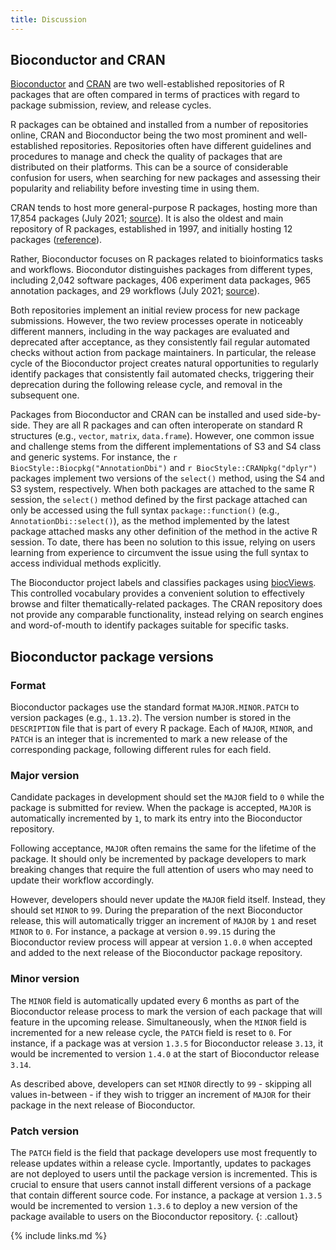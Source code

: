```yaml
---
title: Discussion
---
```


## Bioconductor and CRAN

[Bioconductor][bioc-website] and [CRAN][cran-website] are two well-established repositories of R packages that are often compared in terms of practices with regard to package submission, review, and release cycles.

R packages can be obtained and installed from a number of repositories online, CRAN and Bioconductor being the two most prominent and well-established repositories.
Repositories often have different guidelines and procedures to manage and check the quality of packages that are distributed on their platforms.
This can be a source of considerable confusion for users, when searching for new packages and assessing their popularity and reliability before investing time in using them.

CRAN tends to host more general-purpose R packages, hosting more than 17,854 packages (July 2021; [source][cran-packages]).
It is also the oldest and main repository of R packages, established in 1997, and initially hosting 12 packages ([reference][cran-first-release]).

Rather, Bioconductor focuses on R packages related to bioinformatics tasks and workflows.
Biocondutor distinguishes packages from different types, including 2,042 software packages, 406 experiment data packages, 965 annotation packages, and 29 workflows (July 2021; [source][bioc-packages]).

Both repositories implement an initial review process for new package submissions.
However, the two review processes operate in noticeably different manners, including in the way packages are evaluated and deprecated after acceptance, as they consistently fail regular automated checks without action from package maintainers.
In particular, the release cycle of the Bioconductor project creates natural opportunities to regularly identify packages that consistently fail automated checks, triggering their deprecation during the following release cycle, and removal in the subsequent one.

Packages from Bioconductor and CRAN can be installed and used side-by-side.
They are all R packages and can often interoperate on standard R structures (e.g., `vector`, `matrix`, `data.frame`).
However, one common issue and challenge stems from the different implementations of S3 and S4 class and generic systems.
For instance, the `r BiocStyle::Biocpkg("AnnotationDbi")` and `r BiocStyle::CRANpkg("dplyr")` packages implement two versions of the `select()` method, using the S4 and S3 system, respectively.
When both packages are attached to the same R session, the `select()` method defined by the first package attached can only be accessed using the full syntax `package::function()` (e.g., `AnnotationDbi::select()`), as the method implemented by the latest package attached masks any other definition of the method in the active R session.
To date, there has been no solution to this issue, relying on users learning from experience to circumvent the issue using the full syntax to access individual methods explicitly.

The Bioconductor project labels and classifies packages using [biocViews][biocviews-site].
This controlled vocabulary provides a convenient solution to effectively browse and filter thematically-related packages.
The CRAN repository does not provide any comparable functionality, instead relying on search engines and word-of-mouth to identify packages suitable for specific tasks.

## Bioconductor package versions

### Format

Bioconductor packages use the standard format `MAJOR.MINOR.PATCH` to version packages (e.g., `1.13.2`).
The version number is stored in the `DESCRIPTION` file that is part of every R package.
Each of `MAJOR`, `MINOR`, and `PATCH` is an integer that is incremented to mark a new release of the corresponding package, following different rules for each field.

### Major version

Candidate packages in development should set the `MAJOR` field to `0` while the package is submitted for review.
When the package is accepted, `MAJOR` is automatically incremented by `1`, to mark its entry into the Bioconductor repository.

Following acceptance, `MAJOR` often remains the same for the lifetime of the package.
It should only be incremented by package developers to mark breaking changes that require the full attention of users who may need to update their workflow accordingly.

However, developers should never update the `MAJOR` field itself.
Instead, they should set `MINOR` to `99`.
During the preparation of the next Bioconductor release, this will automatically trigger an increment of `MAJOR` by `1` and reset `MINOR` to `0`.
For instance, a package at version `0.99.15` during the Bioconductor review process will appear at version `1.0.0` when accepted and added to the next release of the Bioconductor package repository.

### Minor version

The `MINOR` field is automatically updated every 6 months as part of the Bioconductor release process to mark the version of each package that will feature in the upcoming release.
Simultaneously, when the `MINOR` field is incremented for a new release cycle, the `PATCH` field is reset to `0`.
For instance, if a package was at version `1.3.5` for Bioconductor release `3.13`, it would be incremented to version `1.4.0` at the start of Bioconductor release `3.14`.

As described above, developers can set `MINOR` directly to `99` - skipping all values in-between - if they wish to trigger an increment of `MAJOR` for their package in the next release of Bioconductor.

### Patch version

The `PATCH` field is the field that package developers use most frequently to release updates within a release cycle.
Importantly, updates to packages are not deployed to users until the package version is incremented.
This is crucial to ensure that users cannot install different versions of a package that contain different source code.
For instance, a package at version `1.3.5` would be incremented to version `1.3.6` to deploy a new version of the package available to users on the Bioconductor repository.
{: .callout}

[bioc-website]: https://bioconductor.org
[cran-website]: https://cran.r-project.org
[cran-packages]: https://cran.r-project.org/web/packages/index.html
[bioc-packages]: https://bioconductor.org/news/bioc_3_13_release/
[cran-first-release]: https://stat.ethz.ch/pipermail/r-announce/1997/000001.html
[biocviews-site]: https://www.bioconductor.org/packages/release/BiocViews.html

{% include links.md %}
